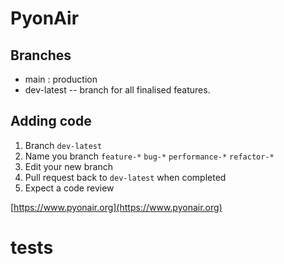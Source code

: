 # PyonAir

## Branches

* main : production
* dev-latest -- branch for all finalised features.

## Adding code

1. Branch `dev-latest`
2. Name you branch `feature-*` `bug-*` `performance-*` `refactor-*`
3. Edit your new branch
4. Pull request back to `dev-latest` when completed
5. Expect a code review



[https://www.pyonair.org](https://www.pyonair.org)

# tests